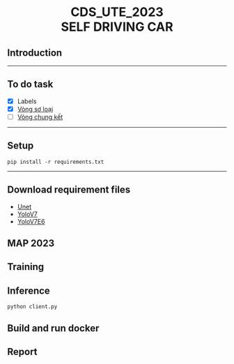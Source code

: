 <h1><center> CDS_UTE_2023 <br> SELF DRIVING CAR</center></h1>

## Introduction

---
## To do task 
- [x] Labels 
- [x] [Vòng sơ loại](https://github.com/NguyenHoangAnhTuanute/client_only_segment)
- [ ] [Vòng chung kết](https://github.com/NguyenHoangAnhTuanute/client_segment_OD)
---

## Setup
```
pip install -r requirements.txt
```

---
## Download requirement files
- [Unet](https://drive.google.com/file/d/1G91QEeZAHvvWGLhc3EIihxguBDojcn3d/view?usp=sharing)
- [YoloV7]()
- [YoloV7E6]()

## MAP 2023

## Training


## Inference
```
python client.py
```

## Build and run docker


## Report

